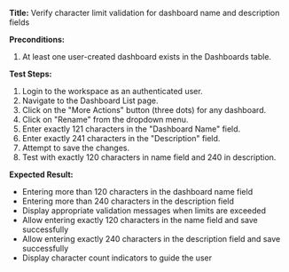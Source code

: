 **Title:** Verify character limit validation for dashboard name and description fields

**Preconditions:**
  1. At least one user-created dashboard exists in the Dashboards table.

**Test Steps:**
  1. Login to the workspace as an authenticated user.
  2. Navigate to the Dashboard List page.
  3. Click on the "More Actions" button (three dots) for any dashboard.
  4. Click on "Rename" from the dropdown menu.
  5. Enter exactly 121 characters in the "Dashboard Name" field.
  6. Enter exactly 241 characters in the "Description" field.
  7. Attempt to save the changes.
  8. Test with exactly 120 characters in name field and 240 in description.

**Expected Result:**
* Entering more than 120 characters in the dashboard name field
* Entering more than 240 characters in the description field
* Display appropriate validation messages when limits are exceeded
* Allow entering exactly 120 characters in the name field and save successfully
* Allow entering exactly 240 characters in the description field and save successfully
* Display character count indicators to guide the user